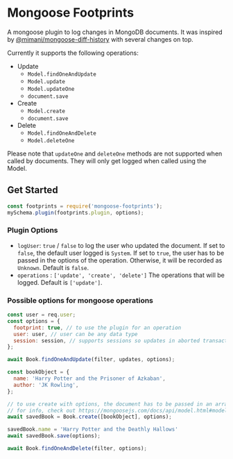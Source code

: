 # Mongoose Footprints

A mongoose plugin to log changes in MongoDB documents. It was inspired by [@mimani/mongoose-diff-history](https://github.com/mimani/mongoose-diff-history) with several changes on top.

Currently it supports the following operations:

- Update
  - `Model.findOneAndUpdate`
  - `Model.update`
  - `Model.updateOne`
  - `document.save`
- Create
  - `Model.create`
  - `document.save`
- Delete
  - `Model.findOneAndDelete`
  - `Model.deleteOne`

Please note that `updateOne` and `deleteOne` methods are not supported when called by documents. They will only get logged when called using the Model.

## Get Started

```js
const footprints = require('mongoose-footprints');
mySchema.plugin(footprints.plugin, options);
```

### Plugin Options

- `logUser`: `true` / `false` to log the user who updated the document. If set to `false`, the default user
  logged is `System`. If set to `true`, the user has to be passed in the options of the operation. Otherwise, it will be recorded as `Unknown`. Default is `false`.
- `operations` : `['update', 'create', 'delete']` The operations that will be logged. Default is `['update']`.

### Possible options for mongoose operations

```js
const user = req.user;
const options = {
  footprint: true, // to use the plugin for an operation
  user: user, // user can be any data type
  session: session, // supports sessions so updates in aborted transactions won't be logged
};

await Book.findOneAndUpdate(filter, updates, options);

const bookObject = {
  name: 'Harry Potter and the Prisoner of Azkaban',
  author: 'JK Rowling',
};

// to use create with options, the document has to be passed in an array
// for info, check out https://mongoosejs.com/docs/api/model.html#model_Model-create
await savedBook = Book.create([bookObject], options);

savedBook.name = 'Harry Potter and the Deathly Hallows'
await savedBook.save(options);

await Book.findOneAndDelete(filter, options);
```
